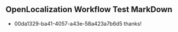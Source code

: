 ## OpenLocalization Workflow Test MarkDown
* 00da1329-ba41-4057-a43e-58a423a7b6d5 
thanks!<!--HONumber=Mar16_HO3-->
